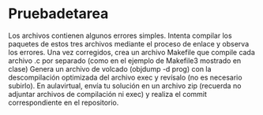 # Pruebadetarea
Los archivos contienen algunos errores simples. Intenta compilar los paquetes de estos tres archivos mediante el proceso de enlace y observa los errores. Una vez corregidos, crea un archivo Makefile que compile cada archivo .c por separado (como en el ejemplo de Makefile3 mostrado en clase)
Genera un archivo de volcado (objdump -d prog) con la descompilación optimizada del archivo exec y revísalo (no es necesario subirlo).
En aulavirtual, envía tu solución en un archivo zip (recuerda no adjuntar archivos de compilación ni exec) y realiza el commit correspondiente en el repositorio.
